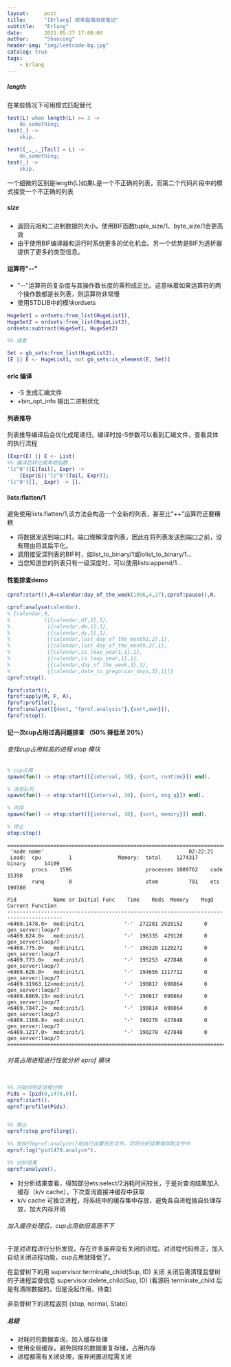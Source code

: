 ```yaml
---
layout:     post
title:      "[Erlang] 效率指南阅读笔记"
subtitle:   "Erlang"
date:       2021-05-27 17:00:00
author:     "Shaocong"
header-img: "img/leetcode-bg.jpg"
catalog: true
tags:
    - Erlang
---
```


##### length
在某些情况下可用模式匹配替代
```erlang
test(L) when length(L) >= 3 ->
    do_something;
test(_) ->
    skip.
```
```erlang
test([_,_,_|Tail] = L) ->
    do_something;
test(_) ->
    skip.
```
一个细微的区别是length(L)如果L是一个不正确的列表，而第二个代码片段中的模式接受一个不正确的列表

##### size
* 返回元祖和二进制数据的大小。使用BIF函数tuple_size/1、byte_size/1会更高效
* 由于使用BIF编译器和运行时系统更多的优化机会。另一个优势是BIF为透析器提供了更多的类型信息。

#### 运算符"--"
* "--"运算符的复杂度与其操作数长度的乘积成正比。这意味着如果运算符的两个操作数都是长列表，则运算符非常慢
* 使用STDLIB中的模块ordsets
```erlang
HugeSet1 = ordsets:from_list(HugeList1),
HugeSet2 = ordsets:from_list(HugeList2),
ordsets:subtract(HugeSet1, HugeSet2)

%% 或者

Set = gb_sets:from_list(HugeList2),
[E || E <- HugeList1, not gb_sets:is_element(E, Set)]
```

#### erlc 编译
* -S 生成汇编文件
* +bin_opt_info 输出二进制优化

#### 列表推导
列表推导编译后会优化成尾递归，编译时加-S参数可以看到汇编文件，查看具体的执行流程
```erlang
[Expr(E) || E <- List]
%% 编译后转化成本地函数
'lc^0'([E|Tail], Expr) ->
    [Expr(E)|'lc^0'(Tail, Expr)];
'lc^0'([], _Expr) -> [].
```

#### lists:flatten/1
避免使用lists:flatten/1,该方法会构造一个全新的列表，甚至比"++"运算符还要糟糕
* 将数据发送到端口时。端口理解深度列表，因此在将列表发送到端口之前，没有理由将其扁平化。
* 调用接受深列表的BIF时，如list_to_binary/1或iolist_to_binary/1...
* 当您知道您的列表只有一级深度时，可以使用lists:append/1...

#### 性能排查demo

```erlang
cprof:start(),R=calendar:day_of_the_week(1896,4,27),cprof:pause(),R.

cprof:analyse(calendar).
% {calendar,9,
%           [{{calendar,df,2},1},
%            {{calendar,dm,1},1},
%            {{calendar,dy,1},1},
%            {{calendar,last_day_of_the_month1,2},1},
%            {{calendar,last_day_of_the_month,2},1},
%            {{calendar,is_leap_year1,1},1},
%            {{calendar,is_leap_year,1},1},
%            {{calendar,day_of_the_week,3},1},
%            {{calendar,date_to_gregorian_days,3},1}]}
cprof:stop().

fprof:start(),
fprof:apply(M, F, A),
fprof:profile(),
fprof:analyse([{dest, "fprof.analysis"},{sort,own}]),
fprof:stop().

```


#### 记一次cup占用过高问题排查 （50% 降低至 20%）

###### 查找cup占用较高的进程 etop 模块
```erlang
% cup占用
spawn(fun() -> etop:start([{interval, 10}, {sort, runtime}]) end).

% 消息队列
spawn(fun() -> etop:start([{interval, 10}, {sort, msg_q}]) end).

% 内存
spawn(fun() -> etop:start([{interval, 10}, {sort, memory}]) end).

% 停止
etop:stop()
```

```shell
========================================================================================
 'node name'                                               02:22:21
 Load:  cpu         1               Memory:  total     1274317    binary      14109
        procs    1596                        processes 1009762    code        15398
        runq        0                        atom          791    ets        190380
                                          
Pid            Name or Initial Func    Time    Reds  Memory    MsgQ Current Function
----------------------------------------------------------------------------------------
<6469.1478.0>  mod:init/1             '-'  272281 2928152       0 gen_server:loop/7   
<6469.624.0>   mod:init/1             '-'  196335  429128       0 gen_server:loop/7   
<6469.775.0>   mod:init/1             '-'  196320 1120272       0 gen_server:loop/7   
<6469.773.0>   mod:init/1             '-'  195253  427848       0 gen_server:loop/7   
<6469.626.0>   mod:init/1             '-'  194656 1117712       0 gen_server:loop/7   
<6469.31963.12>mod:init/1             '-'  190817  690864       0 gen_server:loop/7   
<6469.6869.15> mod:init/1             '-'  190817  690864       0 gen_server:loop/7   
<6469.7847.2>  mod:init/1             '-'  190814  690864       0 gen_server:loop/7   
<6469.1168.8>  mod:init/1             '-'  190278  427848       0 gen_server:loop/7   
<6469.1217.0>  mod:init/1             '-'  190278  427848       0 gen_server:loop/7   
========================================================================================
```

###### 对高占用进程进行性能分析 eprof 模块
```erlang

%% 开始对特定进程分析
Pids = [pid(0,1478,0)].
eprof:start().
eprof:profile(Pids).


%% 停止
eprof:stop_profiling().

%% 在执行eprof:analyze()前执行设置日志文件，可将分析结果保存到文件中
eprof:log("pid1478.analyze").

%% 分析结果
eprof:analyze().
```

* 对分析结果查看，得知部分ets:select/2消耗时间较长，于是对查询结果加入缓存（k/v cache），下次查询直接冲缓存中获取
* k/v cache 可独立进程，将系统中的缓存集中存放，避免各自进程独自处理存放，加大内存开销

###### 加入缓存处理后，cup占用依旧高居不下

于是对进程进行分析发现，存在许多废弃没有关闭的进程。对进程代码修正，加入自动关闭进程功能，cup占用就降低了。

在监督树下的用 supervisor:terminate_child(Sup, ID) 关闭
关闭后需清理监督树的子进程监督信息 supervisor:delete_child(Sup, ID) (看源码 terminate_child 后是有清除数据的，但是没起作用，待查)

非监督树下的进程返回 {stop, normal, State}

##### 总结
* 对耗时的数据查询，加入缓存处理
* 使用全局缓存，避免同样的数据重复存储，占用内存
* 进程都需有关闭处理，废弃闲置进程需关闭
